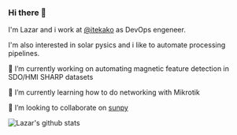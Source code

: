 ### Hi there 👋

I'm Lazar and i work at [@itekako](https://github.com/itekako) as DevOps engeneer.

I'm also interested in solar pysics and i like to automate processing pipelines. 

🔭 I’m currently working on automating magnetic feature detection in SDO/HMI SHARP datasets

🌱 I’m currently learning how to do networking with Mikrotik

👯 I’m looking to collaborate on [sunpy](https://github.com/sunpy/sunpy)

![Lazar's github stats](https://github-readme-stats.vercel.app/api?username=lzivadinovic&show_icons=true)

<!--
**lzivadinovic/lzivadinovic** is a ✨ _special_ ✨ repository because its `README.md` (this file) appears on your GitHub profile.

Here are some ideas to get you started:

- 🔭 I’m currently working on ...
- 🌱 I’m currently learning ...
- 👯 I’m looking to collaborate on ...
- 🤔 I’m looking for help with ...
- 💬 Ask me about ...
- 📫 How to reach me: ...
- 😄 Pronouns: ...
- ⚡ Fun fact: ...
-->
